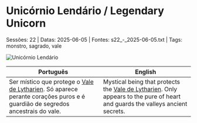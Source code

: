 
# Unicórnio Lendário / Legendary Unicorn

Sessões: 22 | Datas: 2025-06-05 | Fontes: s22_-_2025-06-05.txt | Tags: monstro, sagrado, vale

![Unicórnio Lendário](monster_blank.png)

| Português | English |
|-----------|---------|
| Ser místico que protege o [Vale de Lytharien](vale_de_lytharien.md). Só aparece perante corações puros e é guardião de segredos ancestrais do vale. | Mystical being that protects the [Vale de Lytharien](vale_de_lytharien.md). Only appears to the pure of heart and guards the valleys ancient secrets. |

